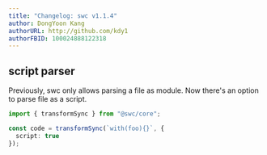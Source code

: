 ```yaml
---
title: "Changelog: swc v1.1.4"
author: DongYoon Kang
authorURL: http://github.com/kdy1
authorFBID: 100024888122318
---
```


## script parser

Previously, swc only allows parsing a file as module. Now there's an option to parse file as a script.

```ts
import { transformSync } from "@swc/core";

const code = transformSync(`with(foo){}`, {
  script: true
});
```
